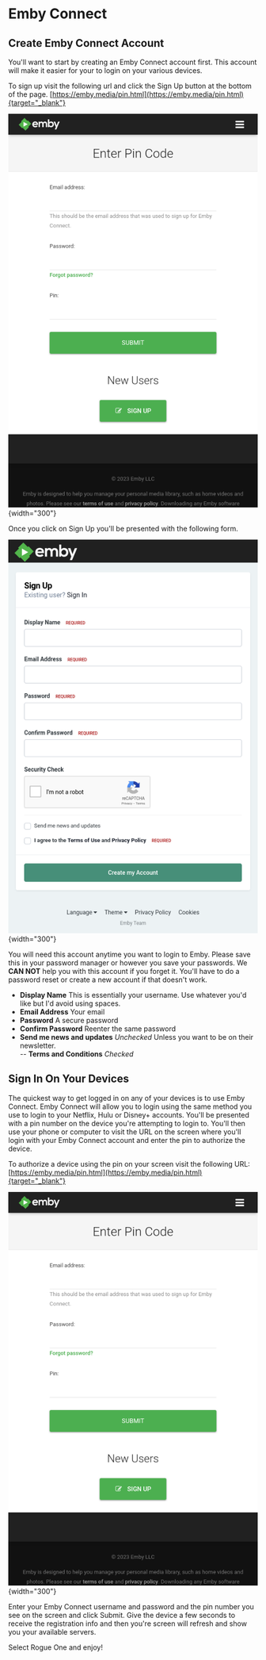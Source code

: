 # Emby Connect

## Create Emby Connect Account

You'll want to start by creating an Emby Connect account first.  This account will make it easier for your to login on your various devices.

To sign up visit the following url and click the Sign Up button at the bottom of the page. [https://emby.media/pin.html](https://emby.media/pin.html){target="_blank"}

![Emby Sign Up / Pin](../assets/images/emby_pin.png){width="300"}

Once you click on Sign Up you'll be presented with the following form.

![Emby Sign Up](../assets/images/emby_signup.png){width="300"}

You will need this account anytime you want to login to Emby.  Please save this in your password manager or however you save your passwords.  We **CAN NOT** help you with this account if you forget it.  You'll have to do a password reset or create a new account if that doesn't work.

- **Display Name** This is essentially your username.  Use whatever you'd like but I'd avoid using spaces.
- **Email Address** Your email
- **Password** A secure password
- **Confirm Password** Reenter the same password
- **Send me news and updates** _Unchecked_ Unless you want to be on their newsletter.  
-- **Terms and Conditions** _Checked_

## Sign In On Your Devices

The quickest way to get logged in on any of your devices is to use Emby Connect.  Emby Connect will allow you to login using the same method you use to login to your Netflix, Hulu or Disney+ accounts.  You'll be presented with a pin number on the device you're attempting to login to.  You'll then use your phone or computer to visit the URL on the screen where you'll login with your Emby Connect account and enter the pin to authorize the device.

To authorize a device using the pin on your screen visit the following URL: [https://emby.media/pin.html](https://emby.media/pin.html){target="_blank"}

![Emby Sign Up / Pin](../assets/images/emby_pin.png){width="300"}

Enter your Emby Connect username and password and the pin number you see on the screen and click Submit.  Give the device a few seconds to receive the registration info and then you're screen will refresh and show you your available servers.  

Select Rogue One and enjoy!